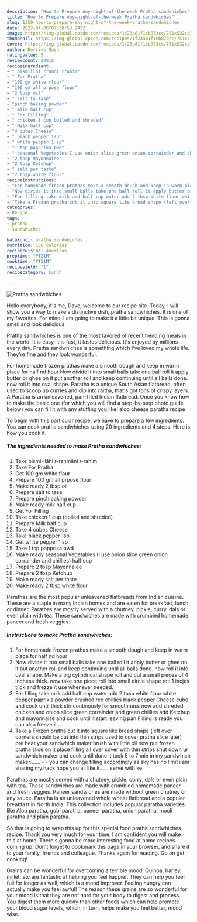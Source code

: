 ```yaml
---
description: "How to Prepare Any-night-of-the-week Pratha sandwhiches"
title: "How to Prepare Any-night-of-the-week Pratha sandwhiches"
slug: 1350-how-to-prepare-any-night-of-the-week-pratha-sandwhiches
date: 2022-04-06T07:38:53.243Z
image: https://img-global.cpcdn.com/recipes/1f23a81f1eb873cc/751x532cq70/pratha-sandwhiches-recipe-main-photo.jpg
thumbnail: https://img-global.cpcdn.com/recipes/1f23a81f1eb873cc/751x532cq70/pratha-sandwhiches-recipe-main-photo.jpg
cover: https://img-global.cpcdn.com/recipes/1f23a81f1eb873cc/751x532cq70/pratha-sandwhiches-recipe-main-photo.jpg
author: Derrick Nash
ratingvalue: 5
reviewcount: 29818
recipeingredient:
- " bismillhi rramni rrahim"
- " For Pratha"
- "100 gm white flour"
- "100 gm all prpose flour"
- "2 tbsp oil"
- " salt to tase"
- "pinch baking powder"
- " milk half cup"
- " For Filling"
- " chicken 1 cup boiled and shreded"
- " Milk half cup"
- "4 cubes Cheese"
- " black pepper 1sp"
- " white pepper 1 sp"
- "1 tsp papprika pwd"
- " seasonal Vegetables I use onion slice green onion corrainder and chillies half cup"
- "2 tbsp Mayonnaiee"
- "2 tbsp Ketchup"
- " salt per taste"
- "2 tbsp white flour"
recipeinstructions:
- "For homemade frozen prathas make a smooth dough and keep in warm place for half nd hour"
- "Now divide it into small balls take one ball roll it apply butter or ghee on it put another roll and keep continuing until all balls done. now roll it into oval shape. Make a big cylindrical shape roll and cut a small pieces of 4 inchess thick. now take one piece roll into small circle shape roti 1 incjes tjick and frezze it use whenever needed."
- "For filling take milk add half cup water add 2 tbsp white flour white pepper paprikla powder crushed red chillies black pepper Cheese cube and cook until thick stir continously for smoothness now add shreded chicken and onion slice green corrainder and green chillies add Ketchup and mayonnaise and cook until it start leaving pan Filling is ready you can also freeze it...."
- "Take a Frozen pratha cut it into square like bread shape (left over corners should be cut into thin strips used to cover pratha slice later) pre heat your sandwhich maker brush with little oil now put frozen pratha slice on it place filling all over cover with thin strips shut down ur sandwhich maker and cook until done it took 5 to 7 min in my sandwhich maker.......  you can change filling accordingly as sky has no limit i am sharing my.hack hope you all like it...... serve with ke"
categories:
- Recipe
tags:
- pratha
- sandwhiches

katakunci: pratha sandwhiches 
nutrition: 106 calories
recipecuisine: American
preptime: "PT21M"
cooktime: "PT51M"
recipeyield: "1"
recipecategory: Lunch

---
```



![Pratha sandwhiches](https://img-global.cpcdn.com/recipes/1f23a81f1eb873cc/751x532cq70/pratha-sandwhiches-recipe-main-photo.jpg)

Hello everybody, it's me, Dave, welcome to our recipe site. Today, I will show you a way to make a distinctive dish, pratha sandwhiches. It is one of my favorites. For mine, I am going to make it a little bit unique. This is gonna smell and look delicious.

Pratha sandwhiches is one of the most favored of recent trending meals in the world. It is easy, it is fast, it tastes delicious. It's enjoyed by millions every day. Pratha sandwhiches is something which I've loved my whole life. They're fine and they look wonderful.

For homemade frozen prathas make a smooth dough and keep in warm place for half nd hour Now divide it into small balls take one ball roll it apply butter or ghee on it put another roll and keep continuing until all balls done. now roll it into oval shape. Paratha is a unique South Asian flatbread, often used to scoop up curries and dip into raitha, that&#39;s got tons of crispy layers. A Paratha is an unleavened, pan-fried Indian flatbread. Once you know how to make the basic one (for which you will find a step-by-step photo guide below) you can fill it with any stuffing you like! aloo cheese paratha recipe


To begin with this particular recipe, we have to prepare a few ingredients. You can cook pratha sandwhiches using 20 ingredients and 4 steps. Here is how you cook it.

<!--inarticleads1-->

##### The ingredients needed to make Pratha sandwhiches:

1. Take  bismi-llāhi r-raḥmāni r-rahim
1. Take  For Pratha
1. Get 100 gm white flour
1. Prepare 100 gm all prpose flour
1. Make ready 2 tbsp oil
1. Prepare  salt to tase
1. Prepare pinch baking powder
1. Make ready  milk half cup
1. Get  For Filling
1. Take  chicken 1 cup (boiled and shreded)
1. Prepare  Milk half cup
1. Take 4 cubes Cheese
1. Take  black pepper 1sp
1. Get  white pepper 1 sp
1. Take 1 tsp papprika pwd
1. Make ready  seasonal Vegetables (I use onion slice green onion corrainder and chillies) half cup
1. Prepare 2 tbsp Mayonnaiee
1. Prepare 2 tbsp Ketchup
1. Make ready  salt per taste
1. Make ready 2 tbsp white flour


Parathas are the most popular unleavened flatbreads from Indian cuisine. These are a staple in many Indian homes and are eaten for breakfast, lunch or dinner. Parathas are mostly served with a chutney, pickle, curry, dals or even plain with tea. These sandwiches are made with crumbled homemade paneer and fresh veggies. 

<!--inarticleads2-->

##### Instructions to make Pratha sandwhiches:

1. For homemade frozen prathas make a smooth dough and keep in warm place for half nd hour
1. Now divide it into small balls take one ball roll it apply butter or ghee on it put another roll and keep continuing until all balls done. now roll it into oval shape. Make a big cylindrical shape roll and cut a small pieces of 4 inchess thick. now take one piece roll into small circle shape roti 1 incjes tjick and frezze it use whenever needed.
1. For filling take milk add half cup water add 2 tbsp white flour white pepper paprikla powder crushed red chillies black pepper Cheese cube and cook until thick stir continously for smoothness now add shreded chicken and onion slice green corrainder and green chillies add Ketchup and mayonnaise and cook until it start leaving pan Filling is ready you can also freeze it....
1. Take a Frozen pratha cut it into square like bread shape (left over corners should be cut into thin strips used to cover pratha slice later) pre heat your sandwhich maker brush with little oil now put frozen pratha slice on it place filling all over cover with thin strips shut down ur sandwhich maker and cook until done it took 5 to 7 min in my sandwhich maker....... -  - you can change filling accordingly as sky has no limit i am sharing my.hack hope you all like it...... serve with ke


Parathas are mostly served with a chutney, pickle, curry, dals or even plain with tea. These sandwiches are made with crumbled homemade paneer and fresh veggies. Paneer sandwiches are made without green chutney or any sauce. Paratha is an unleavened whole wheat flatbread and a popular breakfast in North India. This collection includes popular paratha varieties like Aloo paratha, gobi paratha, paneer paratha, onion paratha, mooli paratha and plain paratha. 

So that is going to wrap this up for this special food pratha sandwhiches recipe. Thank you very much for your time. I am confident you will make this at home. There's gonna be more interesting food at home recipes coming up. Don't forget to bookmark this page in your browser, and share it to your family, friends and colleague. Thanks again for reading. Go on get cooking!

Grains can be wonderful for overcoming a terrible mood. Quinoa, barley, millet, etc are fantastic at helping you feel happier. They can help you feel full for longer as well, which is a mood improver. Feeling hungry can actually make you feel awful! The reason these grains are so wonderful for your mood is that they are not hard for your body to digest and process. You digest them more quickly than other foods which can help promote your blood sugar levels, which, in turn, helps make you feel better, mood wise.
